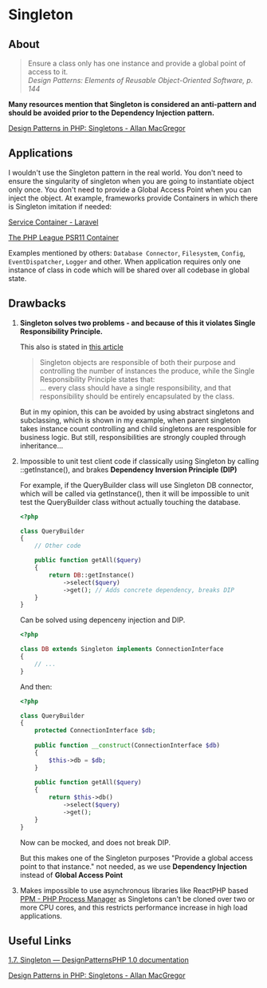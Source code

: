 # Singleton

## About

> Ensure a class only has one instance and provide a global point of access to it.  
> *Design Patterns: Elements of Reusable Object-Oriented Software, p. 144*

**Many resources mention that Singleton is considered an anti-pattern and should be avoided prior to the Dependency Injection pattern.**

[Design Patterns in PHP: Singletons - Allan MacGregor](https://coderoncode.com/posts/design-patterns-in-php-singletons)

## Applications

I wouldn't use the Singleton pattern in the real world. You don't need to ensure the singularity of singleton when you are going to instantiate object only once. You don't need to provide a Global Access Point when you can inject the object. At example, frameworks provide Containers in which there is Singleton imitation if needed:

[Service Container - Laravel](https://laravel.com/docs/7.x/container)

[The PHP League PSR11 Container](https://container.thephpleague.com/3.x/)

Examples mentioned by others: `Database Connector`, `Filesystem`, `Config`, `EventDispatcher`, `Logger` and other. When application requires only one instance of class in code which will be shared over all codebase in global state.

## Drawbacks

1. **Singleton solves two problems - and because of this it violates Single Responsibility Principle.**

	This also is stated in [this article](https://coderoncode.com/posts/design-patterns-in-php-singletons)
	
	> Singleton objects are responsible of both their purpose and controlling the number of instances the produce, while the Single Responsibility Principle states that:  
	> … every class should have a single responsibility, and that responsibility should be entirely encapsulated by the class.
	
	But in my opinion, this can be avoided by using abstract singletons and subclassing, which is shown in my example, when parent singleton takes instance count controlling and child singletons are responsible for business logic. But still, responsibilities are strongly coupled through inheritance...

2. Impossible to unit test client code if classically using Singleton by calling ::getInstance(), and brakes **Dependency Inversion Principle (DIP)**

	For example, if the QueryBuilder class will use Singleton DB connector, which will be called via getInstance(), then it will be impossible to unit test the QueryBuilder class without actually touching the database.

	```php
	<?php
	
	class QueryBuilder
	{
		// Other code
	
		public function getAll($query)
		{
			return DB::getInstance()
				->select($query)
				->get(); // Adds concrete dependency, breaks DIP
		}
	}
	```
	Can be solved using depenceny injection and DIP.
	
	```php
	<?php
	
	class DB extends Singleton implements ConnectionInterface
	{
		// ...
	}
	```

	And then:
	
	```php
	<?php
	
	class QueryBuilder
	{
		protected ConnectionInterface $db;
			
		public function __construct(ConnectionInterface $db)
		{
			$this->db = $db;
		}
		
		public function getAll($query)
		{
			return $this->db()
				->select($query)
				->get();
		}
	}
	```

	Now can be mocked, and does not break DIP.
	
	But this makes one of the Singleton purposes "Provide a global access point to that instance." not needed, as we use **Dependency Injection** instead of **Global Access Point**
	

3. Makes impossible to use asynchronous libraries like ReactPHP based [PPM - PHP Process Manager](https://github.com/php-pm/php-pm) as Singletons can't be cloned over two or more CPU cores, and this restricts performance increase in high load applications.


## Useful Links

[1.7. Singleton — DesignPatternsPHP 1.0 documentation](https://designpatternsphp.readthedocs.io/en/latest/Creational/Singleton/README.html)

[Design Patterns in PHP: Singletons - Allan MacGregor](https://coderoncode.com/posts/design-patterns-in-php-singletons)


